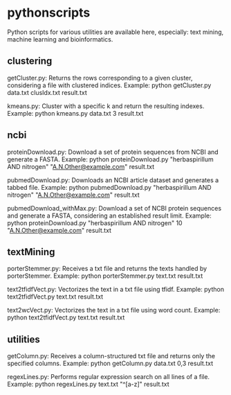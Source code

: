 # pythonscripts
Python scripts for various utilities are available here, especially: text mining, machine learning and bioinformatics.

clustering
--------------------------------------------------------------------------------------------------------------------------------
getCluster.py: Returns the rows corresponding to a given cluster, considering a file with clustered indices.
Example: python getCluster.py data.txt clusIdx.txt result.txt

kmeans.py: Cluster with a specific k and return the resulting indexes.
Example: python kmeans.py data.txt 3 result.txt

ncbi
--------------------------------------------------------------------------------------------------------------------------------
proteinDownload.py: Download a set of protein sequences from NCBI and generate a FASTA.
Example: python proteinDownload.py "herbaspirillum AND nitrogen" "A.N.Other@example.com" result.txt

pubmedDownload.py: Downloads an NCBI article dataset and generates a tabbed file.
Example: python pubmedDownload.py "herbaspirillum AND nitrogen" "A.N.Other@example.com" result.txt

pubmedDownload_withMax.py: Download a set of NCBI protein sequences and generate a FASTA, considering an established result limit.
Example: python proteinDownload.py "herbaspirillum AND nitrogen" 10 "A.N.Other@example.com" result.txt

textMining
--------------------------------------------------------------------------------------------------------------------------------
porterStemmer.py: Receives a txt file and returns the texts handled by porterStemmer.
Example: python porterStemmer.py text.txt result.txt

text2tfidfVect.py: Vectorizes the text in a txt file using tfidf.
Example: python text2tfidfVect.py text.txt result.txt

text2wcVect.py: Vectorizes the text in a txt file using word count.
Example: python text2tfidfVect.py text.txt result.txt

utilities
--------------------------------------------------------------------------------------------------------------------------------
getColumn.py: Receives a column-structured txt file and returns only the specified columns.
Example: python getColumn.py data.txt 0,3 result.txt

regexLines.py: Performs regular expression search on all lines of a file.
Example: python regexLines.py text.txt "^[a-z]" result.txt
